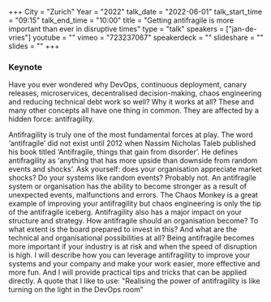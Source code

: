 +++
City = "Zurich"
Year = "2022"
talk_date = "2022-06-01"
talk_start_time = "09:15"
talk_end_time = "10:00"
title = "Getting antifragile is more important than ever in disruptive times"
type = "talk"
speakers = ["jan-de-vries"]
youtube = ""
vimeo = "723237067"
speakerdeck = ""
slideshare = ""
slides = ""
+++

### Keynote

Have you ever wondered why DevOps, continuous deployment, canary releases, microservices, decentralised decision-making, chaos engineering and reducing technical debt work so well? Why it works at all? These and many other concepts all have one thing in common. They are affected by a hidden force: antifragility.

Antifragility is truly one of the most fundamental forces at play.
The word ‘antifragile’ did not exist until 2012 when Nassim Nicholas Taleb published his book titled ‘Antifragile, things that gain from disorder’. He defines antifragility as ‘anything that has more upside than downside from random events and shocks’. Ask yourself: does your organisation appreciate market shocks? Do your systems like random events? Probably not.
An antifragile system or organisation has the ability to become stronger as a result of unexpected events, malfunctions and errors. The Chaos Monkey is a great example of improving your antifragility but chaos engineering is only the tip of the antifragile iceberg. Antifragility also has a major impact on your structure and strategy. How antifragile should an organisation become? To what extent is the board prepared to invest in this? And what are the technical and organisational possibilities at all?
Being antifragile becomes more important if your industry is at risk and when the speed of disruption is high.
I will describe how you can leverage antifragility to improve your systems and your company and make your work easier, more effective and more fun. And I will provide practical tips and tricks that can be applied directly. A quote that I like to use: "Realising the power of antifragility is like turning on the light in the DevOps room”